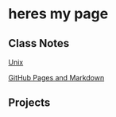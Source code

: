 # heres my page

## Class Notes

[Unix](./Unix.md)

[GitHub Pages and Markdown](./GitHubPages+Markdown.md)

## Projects